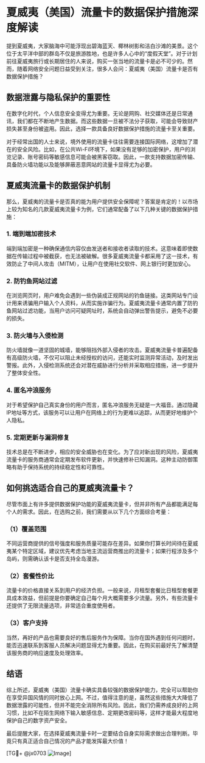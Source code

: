 # 夏威夷（美国）流量卡的数据保护措施深度解读

提到夏威夷，大家脑海中可能浮现出碧海蓝天、椰林树影和洁白沙滩的美景。这个位于太平洋中部的群岛不仅是旅游胜地，也是许多人心中的“度假天堂”。对于计划前往夏威夷旅行或长期居住的人来说，购买一张当地的流量卡是必不可少的。然而，随着网络安全问题日益受到关注，很多人会问：夏威夷（美国）流量卡是否有数据保护措施？

## 数据泄露与隐私保护的重要性

在数字化时代，个人信息安全变得尤为重要。无论是网购、社交媒体还是日常通讯，我们都在不断地产生数据。而这些数据一旦被不法分子获取，可能会导致财产损失甚至身份被盗用。因此，选择一款具备良好数据保护措施的流量卡至关重要。

对于经常出国的人士来说，境外使用的流量卡往往需要连接国际网络，这增加了潜在的安全风险。比如，在公共Wi-Fi环境下，如果没有足够的加密保护，用户的浏览记录、账号密码等敏感信息可能会被黑客窃取。因此，一款支持数据加密传输、具备防火墙功能以及能够屏蔽恶意网站的流量卡显得尤为必要。

## 夏威夷流量卡的数据保护机制

那么，夏威夷的流量卡是否真的能为用户提供安全保障呢？答案是肯定的！以市场上较为知名的几款夏威夷流量卡为例，它们通常配备了以下几种关键的数据保护措施：

### 1. **端到端加密技术**
   端到端加密是一种确保通信内容仅由发送者和接收者读取的技术。这意味着即使数据在传输过程中被截获，也无法被破解。很多夏威夷流量卡都采用了这一技术，有效防止了中间人攻击（MITM），让用户在使用社交软件、网上银行时更加安心。

### 2. **防钓鱼网站过滤**
   在浏览网页时，用户难免会遇到一些伪装成正规网站的钓鱼链接。这类网站专门设计用来诱骗用户输入个人资料，从而实施诈骗行为。夏威夷流量卡通常内置了防钓鱼网站过滤功能，当用户访问可疑网址时，系统会自动弹出警告提示，避免不必要的损失。

### 3. **防火墙与入侵检测**
   防火墙就像一道坚固的城墙，能够阻挡外部入侵者的攻击。夏威夷流量卡普遍配备有高级防火墙，不仅可以阻止未经授权的访问，还能实时监测异常活动，及时发出警报。此外，入侵检测系统还会对潜在威胁进行分析并采取相应措施，进一步提升了整体安全性。

### 4. **匿名冲浪服务**
   对于希望保护自己真实身份的用户而言，匿名冲浪服务无疑是一大福音。通过隐藏IP地址等方式，该服务可以让用户在网络上的行为更难以追踪，从而更好地维护个人隐私。

### 5. **定期更新与漏洞修复**
   技术总是在不断进步，相应的安全威胁也在变化。为了应对新出现的风险，夏威夷流量卡的服务商通常会定期发布软件更新，并快速修补已知漏洞。这种主动防御策略有助于保持系统的持续稳定性和可靠性。

## 如何挑选适合自己的夏威夷流量卡？

尽管市面上有许多提供数据保护功能的夏威夷流量卡，但并非所有产品都能满足每个人的需求。因此，在选购之前，我们需要从以下几个方面综合考量：

### （1）覆盖范围
   不同运营商提供的信号强度和服务质量可能存在差异。如果你打算长时间待在夏威夷某个特定区域，建议优先考虑当地主流运营商推出的流量卡；如果行程涉及多个岛屿，则需确认该卡是否支持全岛漫游。

### （2）套餐性价比
   流量卡的价格直接关系到用户的经济负担。一般来说，月租型套餐比日租型套餐更具成本效益，但前提是你要确定自己每个月大概需要多少流量。另外，有些流量卡还提供了无限流量选项，非常适合重度使用者。

### （3）客户支持
   当然，再好的产品也需要良好的售后服务作为保障。当你在国外遇到任何问题时，能否迅速联系到客服人员解决问题显得尤为重要。因此，在购买前最好先了解清楚该服务商的响应速度及处理效率。

## 结语

综上所述，夏威夷（美国）流量卡确实具备较强的数据保护能力，完全可以帮助你在享受异国风情的同时放心上网。不过，值得注意的是，虽然这些措施大大降低了数据泄露的可能性，但并不能完全消除所有风险。因此，我们仍需养成良好的上网习惯，比如不在陌生网络下输入敏感信息、定期更改密码等，这样才能最大程度地保护自己的数字资产安全。

最后提醒大家，在选择夏威夷流量卡时一定要结合自身实际需求做出合理判断。毕竟只有真正适合自己情况的产品才能发挥最大价值！

[TG💪+ @jx0703 ![Image](https://github.com/user-attachments/assets/dbca1d08-cadb-493c-b0ec-ad6f7a83f270)]